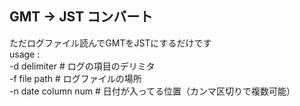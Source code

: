 ## GMT -> JST コンバート
ただログファイル読んでGMTをJSTにするだけです  
  usage :   
    -d delimiter       # ログの項目のデリミタ  
    -f file path       # ログファイルの場所  
    -n date column num # 日付が入ってる位置（カンマ区切りで複数可能）  
